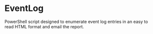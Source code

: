 # EventLog
PowerShell script designed to enumerate event log entries in an easy to read HTML format and email the report.
